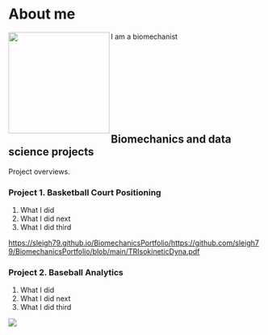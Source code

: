 # About me
<img src=https://github.com/user-attachments/assets/910cd9aa-7f30-4fed-9328-e1535f39b2b3 width="200" align="left">
I am a biomechanist
<br /><br /><br /><br /><br /><br /><br /><br /><br /><br />

## Biomechanics and data science projects
Project overviews.

### Project 1. Basketball Court Positioning
1. What I did
2. What I did next
3. What I did third

https://sleigh79.github.io/BiomechanicsPortfolio/https://github.com/sleigh79/BiomechanicsPortfolio/blob/main/TRIsokineticDyna.pdf

### Project 2. Baseball Analytics
1. What I did
2. What I did next
3. What I did third

![](https://github.com/user-attachments/assets/f7cee4e0-8218-44b5-95cc-1e4ddbefd638)
